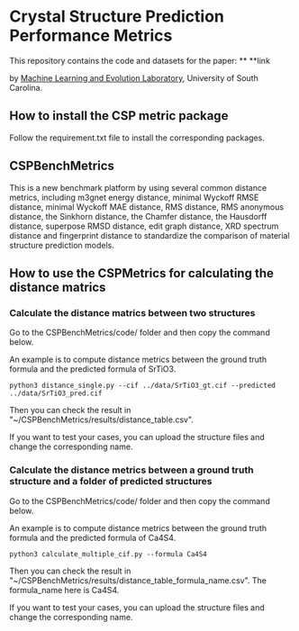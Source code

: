 # Crystal Structure Prediction Performance Metrics

This repository contains the code and datasets for the paper:
**
**link


by <a href="http://mleg.cse.sc.edu" target="_blank">Machine Learning and Evolution Laboratory</a>, University of South Carolina.

## How to install the CSP metric package

Follow the requirement.txt file to install the corresponding packages.

## CSPBenchMetrics
This is a new benchmark platform by using several common distance metrics, including m3gnet energy distance, minimal Wyckoff RMSE distance, minimal Wyckoff MAE distance, RMS distance, RMS anonymous distance, the Sinkhorn distance, the Chamfer distance, the Hausdorff distance, superpose RMSD distance, edit graph distance, XRD spectrum distance and fingerprint distance to standardize the comparison of material structure prediction models.  

## How to use the CSPMetrics for calculating the distance matrics

### Calculate the distance matrics between two structures

Go to the CSPBenchMetrics/code/ folder and then copy the command below. 

An example is to compute distance metrics between the ground truth formula and the predicted formula of SrTiO3. 
```
python3 distance_single.py --cif ../data/SrTiO3_gt.cif --predicted ../data/SrTiO3_pred.cif
```
Then you can check the result in "~/CSPBenchMetrics/results/distance_table.csv".

If you want to test your cases, you can upload the structure files and change the corresponding name.

### Calculate the distance metrics between a ground truth structure and a folder of predicted structures

Go to the CSPBenchMetrics/code/ folder and then copy the command below. 

An example is to compute distance metrics between the ground truth formula and the predicted formula of Ca4S4. 
```
python3 calculate_multiple_cif.py --formula Ca4S4
```
Then you can check the result in "~/CSPBenchMetrics/results/distance_table_formula_name.csv". The formula_name here is Ca4S4.

If you want to test your cases, you can upload the structure files and change the corresponding name.
